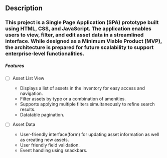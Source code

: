 ## Description

### This project is a Single Page Application (SPA) prototype built using HTML, CSS, and JavaScript. The application enables users to view, filter, and edit asset data in a streamlined interface. While designed as a Minimum Viable Product (MVP), the architecture is prepared for future scalability to support enterprise-level functionalities.

##### Features

- [ ] Asset List View
    - Displays a list of assets in the inventory for easy access and navigation.
    - Filter assets by type or a combination of amenities.
    - Supports applying multiple filters simultaneously to refine search results.
    - Datatable pagination.

- [ ] Asset Data
    - User-friendly interface(form) for updating asset information as well as creating new assets.
    - User friendly field validation.
    - Event handling using snackbars.